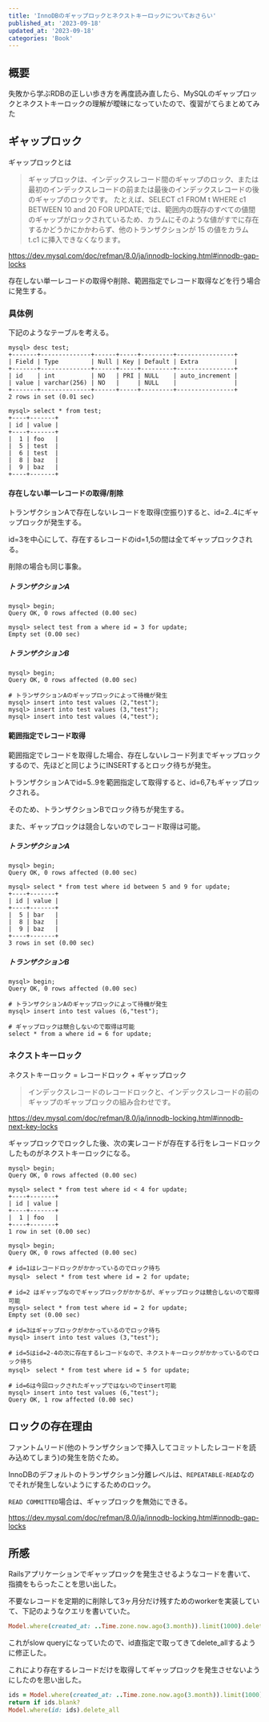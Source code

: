 ```yaml
---
title: 'InnoDBのギャップロックとネクストキーロックについておさらい'
published_at: '2023-09-18'
updated_at: '2023-09-18'
categories: 'Book'
---
```


## 概要
失敗から学ぶRDBの正しい歩き方を再度読み直したら、MySQLのギャップロックとネクストキーロックの理解が曖昧になっていたので、復習がてらまとめてみた


## ギャップロック
ギャップロックとは

> ギャップロックは、インデックスレコード間のギャップのロック、または最初のインデックスレコードの前または最後のインデックスレコードの後のギャップのロックです。 たとえば、SELECT c1 FROM t WHERE c1 BETWEEN 10 and 20 FOR UPDATE;では、範囲内の既存のすべての値間のギャップがロックされているため、カラムにそのような値がすでに存在するかどうかにかかわらず、他のトランザクションが 15 の値をカラム t.c1 に挿入できなくなります。

https://dev.mysql.com/doc/refman/8.0/ja/innodb-locking.html#innodb-gap-locks


存在しない単一レコードの取得や削除、範囲指定でレコード取得などを行う場合に発生する。

### 具体例
下記のようなテーブルを考える。

```
mysql> desc test;
+-------+--------------+------+-----+---------+----------------+
| Field | Type         | Null | Key | Default | Extra          |
+-------+--------------+------+-----+---------+----------------+
| id    | int          | NO   | PRI | NULL    | auto_increment |
| value | varchar(256) | NO   |     | NULL    |                |
+-------+--------------+------+-----+---------+----------------+
2 rows in set (0.01 sec)

mysql> select * from test;
+----+-------+
| id | value |
+----+-------+
|  1 | foo   |
|  5 | test  |
|  6 | test  |
|  8 | baz   |
|  9 | baz   |
+----+-------+
```

#### 存在しない単一レコードの取得/削除

トランザクションAで存在しないレコードを取得(空振り)すると、id=2..4にギャップロックが発生する。

id=3を中心にして、存在するレコードのid=1,5の間は全てギャップロックされる。

削除の場合も同じ事象。

##### トランザクションA

```
mysql> begin;
Query OK, 0 rows affected (0.00 sec)

mysql> select test from a where id = 3 for update;
Empty set (0.00 sec)
```

##### トランザクションB

```
mysql> begin;
Query OK, 0 rows affected (0.00 sec)

# トランザクションAのギャップロックによって待機が発生
mysql> insert into test values (2,"test");
mysql> insert into test values (3,"test");
mysql> insert into test values (4,"test");
```

#### 範囲指定でレコード取得

範囲指定でレコードを取得した場合、存在しないレコード列までギャップロックするので、先ほどと同じようにINSERTするとロック待ちが発生。

トランザクションAでid=5..9を範囲指定して取得すると、id=6,7もギャップロックされる。

そのため、トランザクションBでロック待ちが発生する。

また、ギャップロックは競合しないのでレコード取得は可能。

##### トランザクションA

```
mysql> begin;
Query OK, 0 rows affected (0.00 sec)

mysql> select * from test where id between 5 and 9 for update;
+----+-------+
| id | value |
+----+-------+
|  5 | bar   |
|  8 | baz   |
|  9 | baz   |
+----+-------+
3 rows in set (0.00 sec)
```

##### トランザクションB

```
mysql> begin;
Query OK, 0 rows affected (0.00 sec)

# トランザクションAのギャップロックによって待機が発生
mysql> insert into test values (6,"test");

# ギャップロックは競合しないので取得は可能
select * from a where id = 6 for update;
```

### ネクストキーロック

ネクストキーロック = レコードロック + ギャップロック

> インデックスレコードのレコードロックと、インデックスレコードの前のギャップのギャップロックの組み合わせです。

https://dev.mysql.com/doc/refman/8.0/ja/innodb-locking.html#innodb-next-key-locks

ギャップロックでロックした後、次の実レコードが存在する行をレコードロックしたものがネクストキーロックになる。

```
mysql> begin;
Query OK, 0 rows affected (0.00 sec)

mysql> select * from test where id < 4 for update;
+----+-------+
| id | value |
+----+-------+
|  1 | foo   |
+----+-------+
1 row in set (0.00 sec)
```

```
mysql> begin;
Query OK, 0 rows affected (0.00 sec)

# id=1はレコードロックがかかっているのでロック待ち
mysql>　select * from test where id = 2 for update;

# id=2 はギャップなのでギャップロックがかかるが、ギャップロックは競合しないので取得可能
mysql> select * from test where id = 2 for update;
Empty set (0.00 sec)

# id=3はギャップロックがかかっているのでロック待ち
mysql> insert into test values (3,"test");

# id=5はid=2-4の次に存在するレコードなので、ネクストキーロックがかかっているのでロック待ち
mysql>　select * from test where id = 5 for update;

# id=6は今回ロックされたギャップではないのでinsert可能
mysql> insert into test values (6,"test");
Query OK, 1 row affected (0.00 sec)
```

## ロックの存在理由
ファントムリード(他のトランザクションで挿入してコミットしたレコードを読み込めてしまう)の発生を防ぐため。

InnoDBのデフォルトのトランザクション分離レベルは、`REPEATABLE-READ`なのでそれが発生しないようにするためのロック。

`READ COMMITTED`場合は、ギャップロックを無効にできる。

https://dev.mysql.com/doc/refman/8.0/ja/innodb-locking.html#innodb-gap-locks


## 所感

Railsアプリケーションでギャップロックを発生させるようなコードを書いて、指摘をもらったことを思い出した。

不要なレコードを定期的に削除して3ヶ月分だけ残すためのworkerを実装していて、下記のようなクエリを書いていた。

```ruby
Model.where(created_at: ..Time.zone.now.ago(3.month)).limit(1000).delete_all
```

これがslow queryになっていたので、id直指定で取ってきてdelete_allするように修正した。

これにより存在するレコードだけを取得してギャップロックを発生させないようにしたのを思い出した。

```ruby
ids = Model.where(created_at: ..Time.zone.now.ago(3.month)).limit(1000)
return if ids.blank?
Model.where(id: ids).delete_all
```
